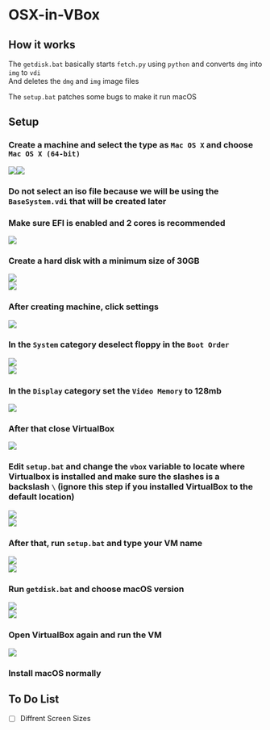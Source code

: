 # OSX-in-VBox

## How it works
The `getdisk.bat` basically starts `fetch.py` using `python` and converts `dmg` into `img` to `vdi` <br>
And deletes the `dmg` and `img` image files <br>

The `setup.bat` patches some bugs to make it run macOS

## Setup

### Create a machine and select the type as `Mac OS X` and choose `Mac OS X (64-bit)`<br>
<img src="img/1.png"><img src="img/2.png"><br>
### Do not select an iso file because we will be using the `BaseSystem.vdi` that will be created later<br>
### Make sure EFI is enabled and 2 cores is recommended<br>
<img src="img/3.png"><br>
### Create a hard disk with a minimum size of 30GB<br>
<img src="img/4.png"><br>
<img src="img/5.png"><br>
### After creating machine, click settings
<img src="img/6.png"><br>
### In the `System` category deselect floppy in the `Boot Order`
<img src="img/7.png"><br>
<img src="img/8.png"><br>
### In the `Display` category set the `Video Memory` to 128mb
<img src="img/9.png"><br>
### After that close VirtualBox
<img src="img/10.png"><br>
### Edit `setup.bat` and change the `vbox` variable to locate where Virtualbox is installed and make sure the slashes is a backslash `\` (ignore this step if you installed VirtualBox to the default location)<br>
<img src="img/11.png"><br>
<img src="img/12.png"><br>
### After that, run `setup.bat` and type your VM name
<img src="img/13.png"><br>
<img src="img/14.png"><br>
### Run `getdisk.bat` and choose macOS version
<img src="img/15.png"><br>
<img src="img/16.png"><br>
### Open VirtualBox again and run the VM
<img src="img/17.png"><br>
### Install macOS normally

## To Do List

- [ ] Diffrent Screen Sizes
